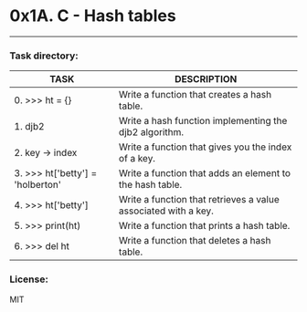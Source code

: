# 0x1A. C - Hash tables
---
### Task directory: 
| TASK | DESCRIPTION |
| ------ | ------ |
|0. >>> ht = {}|Write a function that creates a hash table.|
|1. djb2|Write a hash function implementing the djb2 algorithm.|
|2. key -> index|Write a function that gives you the index of a key.|
|3. >>> ht['betty'] = 'holberton' |Write a function that adds an element to the hash table.|
|4. >>> ht['betty'] |Write a function that retrieves a value associated with a key.|
|5. >>> print(ht)|Write a function that prints a hash table.|
|6. >>> del ht|Write a function that deletes a hash table.|

### License:
MIT